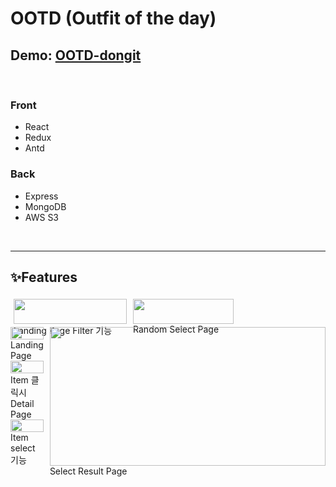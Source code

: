 # OOTD (Outfit of the day)

## Demo: [OOTD-dongit](https://ootd-dongit.herokuapp.com/)

<br>

### Front

<ul>
  <li>React</li>
  <li>Redux</li>
  <li>Antd</li> 
</ul>

### Back

<ul>
  <li>Express</li>
  <li>MongoDB</li>
  <li>AWS S3</li>  
</ul>

<br>
<hr>

## ✨Features

<div class="GifBox">
  <div>
    <img src="https://user-images.githubusercontent.com/76733178/150467624-8d908380-8681-4164-9e5c-393a4f39d3cf.gif" width="100%" height="auto">
    <span>Landing Page Filter 기능</span>
  </div>

<div>
 <img src="https://user-images.githubusercontent.com/76733178/150467626-bb9063a9-b914-4cf5-a457-fcc0c5b51a18.gif" width="100%" height="auto">
  <span>Random Select Page</span>
</div>

</div>

<div class="ImageBox" >
  <div class="innerFlex">
  <img src="https://user-images.githubusercontent.com/76733178/150464267-5823eada-e4c2-4d48-a585-3d0848ded5fc.JPG" width="100%" height="auto">
  <span>Landing Page</span>

  <img src="https://user-images.githubusercontent.com/76733178/150464270-01540923-2790-4c5d-b8a3-3609e7ab938e.PNG" width="100%" height="auto">
  <span>Item 클릭시 Detail Page</span>

  <img src="https://user-images.githubusercontent.com/76733178/150464272-30f2e8f9-1bc6-4d42-90e8-caddc0047053.JPG" width="100%" height="auto">
  <span>Item select 기능</span>
  </div>
  <div style="width:300%">
  <img src="https://user-images.githubusercontent.com/76733178/150464273-3cf1c41f-0772-4994-b690-a9d50ece2592.JPG" width="100%" height="auto">
  <span>Select Result Page</span>
  </div>
</div>

<style>
  .ImageBox {
    display:flex;
  }
  .innerFlex {
    display:flex;
    flex-direction:column;
    margin-right:10px
  }
  .GifBox{
    display:flex;
  }
  .GifBox > div {
    padding:5px;
  }
</style>
